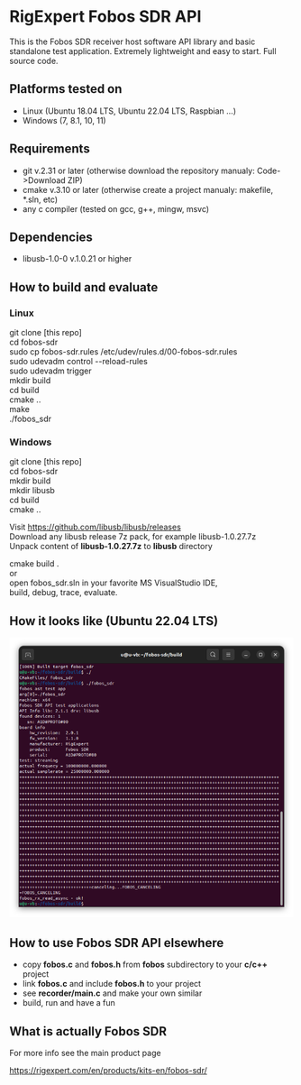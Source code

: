 # RigExpert Fobos SDR API

This is the Fobos SDR receiver host software API library and basic standalone test application. Extremely lightweight and easy to start. Full source code.

## Platforms tested on

- Linux (Ubuntu 18.04 LTS, Ubuntu 22.04 LTS, Raspbian ...)
- Windows (7, 8.1, 10, 11)

## Requirements

- git v.2.31 or later (otherwise download the repository manualy: Code->Download ZIP)
- cmake v.3.10 or later (otherwise create a project manualy: makefile, *.sln, etc)
- any c compiler (tested on gcc, g++, mingw, msvc) 

## Dependencies

- libusb-1.0-0 v.1.0.21 or higher

## How to build and evaluate

### Linux

git clone [this repo]<br />
cd fobos-sdr<br />
sudo cp fobos-sdr.rules /etc/udev/rules.d/00-fobos-sdr.rules<br />
sudo udevadm control --reload-rules<br />
sudo udevadm trigger<br />
mkdir build<br />
cd build<br />
cmake ..<br />
make<br />
./fobos_sdr<br />

### Windows

git clone [this repo]<br />
cd fobos-sdr<br />
mkdir build<br />
mkdir libusb<br />
cd build<br />
cmake ..<br />

Visit https://github.com/libusb/libusb/releases<br />
Download any libusb release 7z pack, for example  libusb-1.0.27.7z<br />
Unpack content of **libusb-1.0.27.7z** to **libusb** directory<br />

cmake build .<br />
or<br />
open fobos_sdr.sln in your favorite MS VisualStudio IDE,<br />
build, debug, trace, evaluate.<br />

## How it looks like (Ubuntu 22.04 LTS)

<img src="./showimg/Screenshot001.png" scale="100%"/><br />

## How to use Fobos SDR API elsewhere

- copy **fobos.c** and **fobos.h** from  **fobos** subdirectory to your **c/c++** project 
- link **fobos.c**  and include **fobos.h** to your project
- see **recorder/main.c** and make your own similar 
- build, run and have a fun

## What is actually Fobos SDR

For more info see the main product page

https://rigexpert.com/en/products/kits-en/fobos-sdr/
